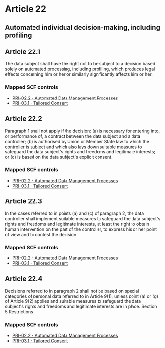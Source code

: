 # Article 22
## Automated individual decision-making, including profiling

## Article 22.1
 The data subject shall have the right not to be subject to a decision based solely on automated processing, including profiling, which produces legal effects concerning him or her or similarly significantly affects him or her.
### Mapped SCF controls
- [PRI-02.2 - Automated Data Management Processes](../scf/pri-022-automateddatamanagementprocesses.md)
- [PRI-03.1 - Tailored Consent](../scf/pri-031-tailoredconsent.md)
## Article 22.2
 Paragraph 1 shall not apply if the decision:
(a) is necessary for entering into, or performance of, a contract between the data subject and a data controller;
(b) is authorised by Union or Member State law to which the controller is subject and which also lays down suitable measures to safeguard the data subject's rights and freedoms and legitimate interests; or
(c) is based on the data subject's explicit consent.
### Mapped SCF controls
- [PRI-02.2 - Automated Data Management Processes](../scf/pri-022-automateddatamanagementprocesses.md)
- [PRI-03.1 - Tailored Consent](../scf/pri-031-tailoredconsent.md)
## Article 22.3
 In the cases referred to in points (a)  and (c)  of paragraph 2, the data controller shall implement suitable measures to safeguard the data subject's rights and freedoms and legitimate interests, at least the right to obtain human intervention on the part of the controller, to express his or her point of view and to contest the decision.
### Mapped SCF controls
- [PRI-02.2 - Automated Data Management Processes](../scf/pri-022-automateddatamanagementprocesses.md)
- [PRI-03.1 - Tailored Consent](../scf/pri-031-tailoredconsent.md)
## Article 22.4
 Decisions referred to in paragraph 2 shall not be based on special categories of personal data referred to in Article 9(1), unless point (a)  or (g)  of Article 9(2) applies and suitable measures to safeguard the data subject's rights and freedoms and legitimate interests are in place.
<span class="expanded">Section 5
<span class="bold"><span class="expanded">Restrictions
### Mapped SCF controls
- [PRI-02.2 - Automated Data Management Processes](../scf/pri-022-automateddatamanagementprocesses.md)
- [PRI-03.1 - Tailored Consent](../scf/pri-031-tailoredconsent.md)